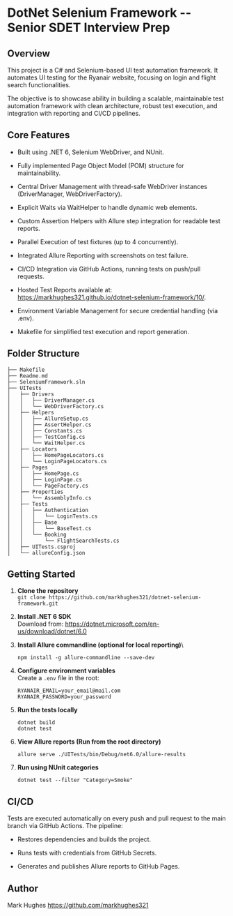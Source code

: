 DotNet Selenium Framework -- Senior SDET Interview Prep
=======================================================

Overview
--------

This project is a C# and Selenium-based UI test automation framework. It automates UI testing for the Ryanair website, focusing on login and flight search functionalities.

The objective is to showcase ability in building a scalable, maintainable test automation framework with clean architecture, robust test execution, and integration with reporting and CI/CD pipelines.

Core Features
-------------

-   Built using .NET 6, Selenium WebDriver, and NUnit.

-   Fully implemented Page Object Model (POM) structure for maintainability.

-   Central Driver Management with thread-safe WebDriver instances (DriverManager, WebDriverFactory).

-   Explicit Waits via WaitHelper to handle dynamic web elements.

-   Custom Assertion Helpers with Allure step integration for readable test reports.

-   Parallel Execution of test fixtures (up to 4 concurrently).

-   Integrated Allure Reporting with screenshots on test failure.

-   CI/CD Integration via GitHub Actions, running tests on push/pull requests.

-   Hosted Test Reports available at: https://markhughes321.github.io/dotnet-selenium-framework/10/.

-   Environment Variable Management for secure credential handling (via .env).

-   Makefile for simplified test execution and report generation.

Folder Structure
----------------
```
├── Makefile
├── Readme.md
├── SeleniumFramework.sln
├── UITests
│   ├── Drivers
│   │   ├── DriverManager.cs
│   │   └── WebDriverFactory.cs
│   ├── Helpers
│   │   ├── AllureSetup.cs
│   │   ├── AssertHelper.cs
│   │   ├── Constants.cs
│   │   ├── TestConfig.cs
│   │   └── WaitHelper.cs
│   ├── Locators
│   │   ├── HomePageLocators.cs
│   │   └── LoginPageLocators.cs
│   ├── Pages
│   │   ├── HomePage.cs
│   │   ├── LoginPage.cs
│   │   └── PageFactory.cs
│   ├── Properties
│   │   └── AssemblyInfo.cs
│   ├── Tests
│   │   ├── Authentication
│   │   │   └── LoginTests.cs
│   │   ├── Base
│   │   │   └── BaseTest.cs
│   │   └── Booking
│   │       └── FlightSearchTests.cs
│   ├── UITests.csproj
│   └── allureConfig.json
```

Getting Started
---------------

1.  **Clone the repository**\
    `git clone https://github.com/markhughes321/dotnet-selenium-framework.git`

2.  **Install .NET 6 SDK**\
    Download from: <https://dotnet.microsoft.com/en-us/download/dotnet/6.0>

3.  **Install Allure commandline (optional for local reporting)**\
    ```    
    npm install -g allure-commandline --save-dev
    ```

4.  **Configure environment variables**\
    Create a `.env` file in the root:
    ```
    RYANAIR_EMAIL=your_email@mail.com
    RYANAIR_PASSWORD=your_password
    ```

5.  **Run the tests locally**
    ```
    dotnet build
    dotnet test
    ```

6.  **View Allure reports (Run from the root directory)**
    ```
    allure serve ./UITests/bin/Debug/net6.0/allure-results
    ```


7.  **Run using NUnit categories**
    ```
    dotnet test --filter "Category=Smoke"
    ```

CI/CD
-----

Tests are executed automatically on every push and pull request to the main branch via GitHub Actions. The pipeline:

-   Restores dependencies and builds the project.

-   Runs tests with credentials from GitHub Secrets.

-   Generates and publishes Allure reports to GitHub Pages.


Author
------

Mark Hughes https://github.com/markhughes321
